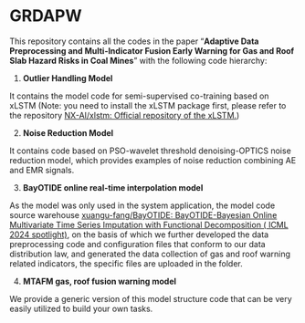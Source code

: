 # GRDAPW
This repository contains all the codes in the paper “**Adaptive Data Preprocessing and Multi-Indicator Fusion Early Warning for Gas and Roof Slab Hazard Risks in Coal Mines**” with the following code hierarchy:

1. **Outlier Handling Model**

It contains the model code for semi-supervised co-training based on xLSTM (Note: you need to install the xLSTM package first, please refer to the repository [NX-AI/xlstm: Official repository of the xLSTM.](https://github.com/NX-AI/xlstm))

2. **Noise Reduction Model**

It contains code based on PSO-wavelet threshold denoising-OPTICS noise reduction model, which provides examples of noise reduction combining AE and EMR signals.

3. **BayOTIDE online real-time interpolation model**

As the model was only used in the system application, the model code source warehouse [xuangu-fang/BayOTIDE: BayOTIDE-Bayesian Online Multivariate Time Series Imputation with Functional Decomposition ( ICML 2024 spotlight)](https://github.com/xuangu-fang/BayOTIDE), on the basis of which we further developed the data preprocessing code and configuration files that conform to our data distribution law, and generated the data collection of gas and roof warning related indicators, the specific files are uploaded in the folder.

4. **MTAFM gas, roof fusion warning model**

We provide a generic version of this model structure code that can be very easily utilized to build your own tasks.

